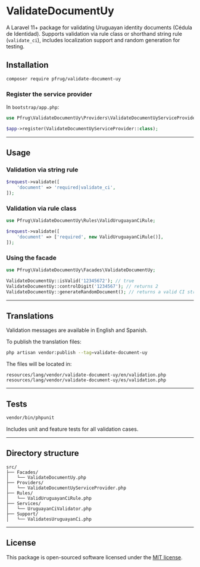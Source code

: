 # ValidateDocumentUy

A Laravel 11+ package for validating Uruguayan identity documents (Cédula de Identidad).
Supports validation via rule class or shorthand string rule (`validate_ci`), includes localization support and random generation for testing.

## Installation

```bash
composer require pfrug/validate-document-uy
```

### Register the service provider

In `bootstrap/app.php`:

```php
use Pfrug\ValidateDocumentUy\Providers\ValidateDocumentUyServiceProvider;

$app->register(ValidateDocumentUyServiceProvider::class);
```

---

## Usage

### Validation via string rule

```php
$request->validate([
    'document' => 'required|validate_ci',
]);
```

### Validation via rule class

```php
use Pfrug\ValidateDocumentUy\Rules\ValidUruguayanCiRule;

$request->validate([
    'document' => ['required', new ValidUruguayanCiRule()],
]);
```

### Using the facade

```php
use Pfrug\ValidateDocumentUy\Facades\ValidateDocumentUy;

ValidateDocumentUy::isValid('12345672'); // true
ValidateDocumentUy::controlDigit('1234567'); // returns 2
ValidateDocumentUy::generateRandomDocument(); // returns a valid CI string
```

---

## Translations

Validation messages are available in English and Spanish.

To publish the translation files:

```bash
php artisan vendor:publish --tag=validate-document-uy
```

The files will be located in:

```
resources/lang/vendor/validate-document-uy/en/validation.php
resources/lang/vendor/validate-document-uy/es/validation.php
```

---

## Tests

```bash
vendor/bin/phpunit
```

Includes unit and feature tests for all validation cases.

---

## Directory structure

```
src/
├── Facades/
│   └── ValidateDocumentUy.php
├── Providers/
│   └── ValidateDocumentUyServiceProvider.php
├── Rules/
│   └── ValidUruguayanCiRule.php
├── Services/
│   └── UruguayanCiValidator.php
├── Support/
│   └── ValidatesUruguayanCi.php
```

---

## License

This package is open-sourced software licensed under the [MIT license](LICENSE.md).
